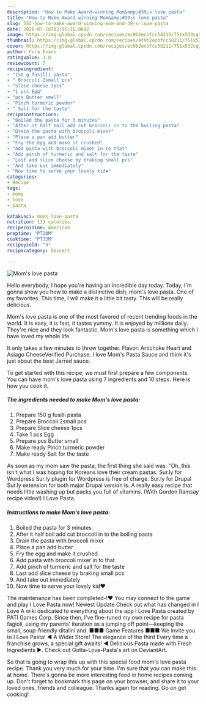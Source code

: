 ```yaml
---
description: "How to Make Award-winning Mom&amp;#39;s love pasta"
title: "How to Make Award-winning Mom&amp;#39;s love pasta"
slug: 555-how-to-make-award-winning-mom-and-39-s-love-pasta
date: 2020-07-18T02:05:16.060Z
image: https://img-global.cpcdn.com/recipes/ec9b2ecbfcc58211/751x532cq70/moms-love-pasta-recipe-main-photo.jpg
thumbnail: https://img-global.cpcdn.com/recipes/ec9b2ecbfcc58211/751x532cq70/moms-love-pasta-recipe-main-photo.jpg
cover: https://img-global.cpcdn.com/recipes/ec9b2ecbfcc58211/751x532cq70/moms-love-pasta-recipe-main-photo.jpg
author: Cora Evans
ratingvalue: 3.8
reviewcount: 7
recipeingredient:
- "150 g fusilli pasta"
- " Broccoli 2small pcs"
- "Slice cheese 1pcs"
- "1 pcs Egg"
- "pcs Butter small"
- "Pinch turmeric powder"
- " Salt for the taste"
recipeinstructions:
- "Boiled the pasta for 3 minutes"
- "After it half boil add cut broccoli in to the boiling pasta"
- "Drain the pasta with broccoli mixer"
- "Place a pan add butter"
- "Fry the egg and make it crushed"
- "Add pasta with broccoli mixer in to that"
- "Add pinch of turmeric and salt for the taste"
- "Last add slice cheese by braking small pcs"
- "And take out immediately"
- "Now time to serve your lovely kid❤"
categories:
- Recipe
tags:
- moms
- love
- pasta

katakunci: moms love pasta 
nutrition: 133 calories
recipecuisine: American
preptime: "PT20M"
cooktime: "PT33M"
recipeyield: "3"
recipecategory: Dessert

---
```



![Mom&#39;s love pasta](https://img-global.cpcdn.com/recipes/ec9b2ecbfcc58211/751x532cq70/moms-love-pasta-recipe-main-photo.jpg)

Hello everybody, I hope you're having an incredible day today. Today, I'm gonna show you how to make a distinctive dish, mom&#39;s love pasta. One of my favorites. This time, I will make it a little bit tasty. This will be really delicious.

Mom&#39;s love pasta is one of the most favored of recent trending foods in the world. It is easy, it is fast, it tastes yummy. It is enjoyed by millions daily. They're nice and they look fantastic. Mom&#39;s love pasta is something which I have loved my whole life.

It only takes a few minutes to throw together. Flavor: Artichoke Heart and Asiago CheeseVerified Purchase. I love Mom&#39;s Pasta Sauce and think it&#39;s just about the best Jarred sauce.


To get started with this recipe, we must first prepare a few components. You can have mom&#39;s love pasta using 7 ingredients and 10 steps. Here is how you cook it.

<!--inarticleads1-->

##### The ingredients needed to make Mom&#39;s love pasta:

1. Prepare 150 g fusilli pasta
1. Prepare  Broccoli 2small pcs
1. Prepare Slice cheese 1pcs
1. Take 1 pcs Egg
1. Prepare pcs Butter small
1. Make ready Pinch turmeric powder
1. Make ready  Salt for the taste


As soon as my mom saw the pasta, the first thing she said was: &#34;Oh, this isn&#39;t what I was hoping for Koreans love their cream pastas. Sur.ly for Wordpress Sur.ly plugin for Wordpress is free of charge. Sur.ly for Drupal Sur.ly extension for both major Drupal version is. A really easy recipe that needs little washing up but packs you full of vitamins. (With Gordon Ramsay recipe video!) I Love Pasta. 

<!--inarticleads2-->

##### Instructions to make Mom&#39;s love pasta:

1. Boiled the pasta for 3 minutes
1. After it half boil add cut broccoli in to the boiling pasta
1. Drain the pasta with broccoli mixer
1. Place a pan add butter
1. Fry the egg and make it crushed
1. Add pasta with broccoli mixer in to that
1. Add pinch of turmeric and salt for the taste
1. Last add slice cheese by braking small pcs
1. And take out immediately
1. Now time to serve your lovely kid❤


The maintenance has been completed-!♥ You may connect to the game and play I Love Pasta now! Newest Update Check out what has changed in I Love A wiki dedicated to everything about the app I Love Pasta created by PATI Games Corp. Since then, I&#39;ve fine-tuned my own recipe for pasta fagioli, using my parents&#39; iteration as a jumping off point—keeping the small, soup-friendly ditalini and. ■■■ Game Features ■■■ We invite you to I Love Pasta! ◀ A Wider Store! The elegance of the third Every time a franchise grows, a special gift awaits! ◀ Delicious Pasta made with Fresh Ingredients ▶. Check out Gotta-Love-Pasta&#39;s art on DeviantArt. 

So that is going to wrap this up with this special food mom&#39;s love pasta recipe. Thank you very much for your time. I'm sure that you can make this at home. There's gonna be more interesting food in home recipes coming up. Don't forget to bookmark this page on your browser, and share it to your loved ones, friends and colleague. Thanks again for reading. Go on get cooking!
